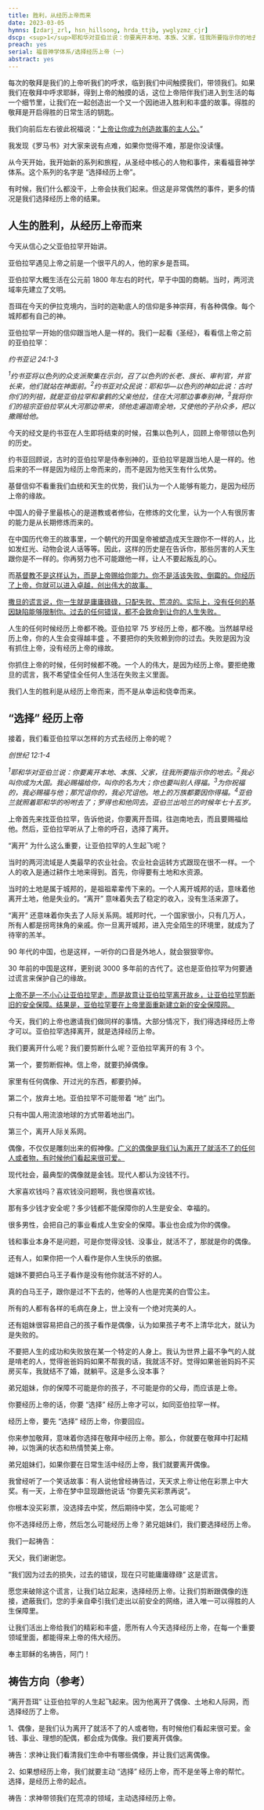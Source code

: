 ```yaml
---
title: 胜利，从经历上帝而来
date: 2023-03-05
hymns: [zdarj_zrl, hsn_hillsong, hrda_ttjb, ywglyzmz_cjr]
dscp: <sup>1</sup>耶和华对亚伯兰说：你要离开本地、本族、父家，往我所要指示你的地去。<sup>2</sup>我必叫你成为大国。我必赐福给你，叫你的名为大；你也要叫别人得福。<sup>3</sup>为你祝福的，我必赐福与他；那咒诅你的，我必咒诅他。地上的万族都要因你得福。<sup>4</sup>亚伯兰就照着耶和华的吩咐去了；罗得也和他同去。亚伯兰出哈兰的时候年七十五岁。<br><br>创世纪 12:1-4
preach: yes
serial: 福音神学体系/选择经历上帝（一）
abstract: yes
---
```


每次的敬拜是我们的上帝听我们的呼求，临到我们中间触摸我们，带领我们。如果我们在敬拜中呼求耶稣，得到上帝的触摸的话，这位上帝陪伴我们进入到生活的每一个细节里，让我们在一起创造出一个又一个因祂进入胜利和丰盛的故事。得胜的敬拜是开启得胜的日常生活的钥匙。

我们向前后左右彼此祝福说：“<u>上帝让你成为创造故事的主人公。</u>”

我发现《罗马书》对大家来说有点难，如果你觉得不难，那是你没读懂。

从今天开始，我开始新的系列和旅程，从圣经中核心的人物和事件，来看福音神学体系。这个系列的名字是 “选择经历上帝”。

有时候，我们什么都没干，上帝会扶我们起来。但这是非常偶然的事件，更多的情况是我们选择经历上帝的结果。

## 人生的胜利，从经历上帝而来


今天从信心之父亚伯拉罕开始讲。

亚伯拉罕遇见上帝之前是一个很平凡的人，他的家乡是吾珥。

亚伯拉罕大概生活在公元前 1800 年左右的时代，早于中国的商朝。当时，两河流域率先建立了文明。

吾珥在今天的伊拉克境内，当时的迦勒底人的信仰是多神崇拜，有各种偶像。每个城邦都有自己的神。

亚伯拉罕一开始的信仰跟当地人是一样的。我们一起看《圣经》，看看信上帝之前的亚伯拉罕：

*约书亚记 24:1-3*

*<sup>1</sup>约书亚将以色列的众支派聚集在示剑，召了以色列的长老、族长、审判官，并官长来，他们就站在神面前。<sup>2</sup>约书亚对众民说：耶和华―以色列的神如此说：古时你们的列祖，就是亚伯拉罕和拿鹤的父亲他拉，住在大河那边事奉别神，<sup>3</sup>我将你们的祖宗亚伯拉罕从大河那边带来，领他走遍迦南全地，又使他的子孙众多，把以撒赐给他。*

今天的经文是约书亚在人生即将结束的时候，召集以色列人，回顾上帝带领以色列的历史。

约书亚回顾说，古时的亚伯拉罕是侍奉别神的，亚伯拉罕是跟当地人是一样的。他后来的不一样是因为经历上帝而来的，而不是因为他天生有什么优势。

基督信仰不看重我们血统和天生的优势，我们认为一个人能够有能力，是因为经历上帝的缘故。

中国人的骨子里最核心的是道教或者修仙，在修炼的文化里，认为一个人有很厉害的能力是从长期修炼而来的。

在中国历代帝王的故事里，一个朝代的开国皇帝被塑造成天生跟你不一样的人，比如发红光、动物会说人话等等。因此，这样的历史是在告诉你，那些厉害的人天生跟你是不一样的。你再努力也不可能跟他一样，让人不要起叛乱的心。

而<u>基督教不是这样认为，而是上帝赐给你能力。你不是活该失败、倒霉的。你经历了上帝，你就可以进入卓越，创出伟大的故事。</u>

<u>撒旦的谎言说，你一生就是庸庸碌碌，只配失败、荒凉的。实际上，没有任何的基因缺陷能够限制你。过去的任何错误，都不会致命到让你的人生失败。</u>

人生的任何时候经历上帝都不晚。亚伯拉罕 75 岁经历上帝，都不晚。当然越早经历上帝，你的人生会变得越丰盛 。不要把你的失败赖到你的过去。失败是因为没有抓住上帝，没有经历上帝的缘故。

你抓住上帝的时候，任何时候都不晚。一个人的伟大，是因为经历上帝。要拒绝撒旦的谎言，我不希望佳全任何人生活在失败主义里面。

我们人生的胜利是从经历上帝而来，而不是从幸运和侥幸而来。

## “选择” 经历上帝

接着，我们看亚伯拉罕以怎样的方式去经历上帝的呢？

*创世纪 12:1-4*

*<sup>1</sup>耶和华对亚伯兰说：你要离开本地、本族、父家，往我所要指示你的地去。<sup>2</sup>我必叫你成为大国。我必赐福给你，叫你的名为大；你也要叫别人得福。<sup>3</sup>为你祝福的，我必赐福与他；那咒诅你的，我必咒诅他。地上的万族都要因你得福。<sup>4</sup>亚伯兰就照着耶和华的吩咐去了；罗得也和他同去。亚伯兰出哈兰的时候年七十五岁。*

上帝首先来找亚伯拉罕，告诉他说，你要离开吾珥，往迦南地去，而且要赐福给他。然后，亚伯拉罕听从了上帝的呼召，选择了离开。

“离开” 为什么这么重要，让亚伯拉罕的人生起飞呢？

当时的两河流域是人类最早的农业社会。农业社会运转方式跟现在很不一样。一个人的收入是通过耕作土地来得到。首先，你得要有土地和水资源。

当时的土地是属于城邦的，是祖祖辈辈传下来的。一个人离开城邦的话，意味着他离开土地，他是失业的。“离开” 意味着失去了稳定的收入，没有生活来源了。

“离开” 还意味着你失去了人际关系网。城邦时代，一个国家很小，只有几万人，所有人都是拐弯抹角的亲戚。你一旦离开城邦，进入完全陌生的环境里，就成为了待宰的羔羊。

90 年代的中国，也是这样，一听你的口音是外地人，就会狠狠宰你。

30 年前的中国是这样，更别说 3000 多年前的古代了。这也是亚伯拉罕为何要通过谎言来保护自己的缘故。

<u>上帝不是一不小心让亚伯拉罕走，而是故意让亚伯拉罕离开故乡，让亚伯拉罕剪断旧的安全保障。结果是，亚伯拉罕要在上帝里面重新建立新的安全保障网。</u>

今天，我们的上帝也邀请我们做同样的事情。大部分情况下，我们得选择经历上帝才可以。亚伯拉罕选择离开，就是选择经历上帝。

我们要离开什么呢？我们要剪断什么呢？亚伯拉罕离开的有 3 个。

第一个，要剪断假神。信上帝，就要扔掉偶像。

家里有任何偶像、开过光的东西，都要扔掉。

第二个，放弃土地。亚伯拉罕不可能带着 “地” 出门。

只有中国人用流浪地球的方式带着地出门。

第三个，离开人际关系网。

偶像，不仅仅是雕刻出来的假神像。<u>广义的偶像是我们认为离开了就活不了的任何人或者物，有时候他们看起来很可爱。</u>

现代社会，最典型的偶像就是金钱。现代人都认为没钱不行。

大家喜欢钱吗？喜欢钱没问题啊，我也很喜欢钱。

那有多少钱才安全呢？多少钱都不能保障你的人生是安全、幸福的。

很多男性，会把自己的事业看成人生安全的保障。事业也会成为你的偶像。

钱和事业本身不是问题，可是你觉得没钱、没事业，就活不了，那就是你的偶像。

还有人，如果你把一个人看作是你人生快乐的依据。

姐妹不要把白马王子看作是没有他你就活不好的人。

真的白马王子，跟你是过不下去的，他等的人也是完美的白雪公主。

所有的人都有各样的毛病在身上，世上没有一个绝对完美的人。

还有姐妹很容易把自己的孩子看作是偶像，认为如果孩子考不上清华北大，就认为是失败的。

不要把人生的成功和失败放在某一个特定的人身上。我认为世界上最不争气的人就是啃老的人，觉得爸爸妈妈如果不帮我的话，我就活不好。觉得如果爸爸妈妈不买房买车，我就结不了婚，就躺平。这是多么没本事？

弟兄姐妹，你的保障不可能是你的孩子，不可能是你的父母，而应该是上帝。

你要经历上帝的话，你要 “选择” 经历上帝才可以，如同亚伯拉罕一样。

经历上帝，要先 “选择” 经历上帝，你要回应。

你来参加敬拜，意味着你选择在敬拜中经历上帝。那么，你就要在敬拜中打起精神，以饱满的状态和热情赞美上帝。

弟兄姐妹们，如果你要在日常生活中经历上帝，我们就要离开偶像。

我曾经听了一个笑话故事：有人说他曾经祷告过，天天求上帝让他在彩票上中大奖。有一天，上帝在梦中显现跟他说话 “你要先买彩票再说”。

你根本没买彩票，没选择去中奖，然后期待中奖，怎么可能呢？

你不选择经历上帝，然后怎么可能经历上帝？弟兄姐妹们，我们要选择经历上帝。

我们一起祷告：

天父，我们谢谢您。

“我们因为过去的损失，过去的错误，现在只可能庸庸碌碌” 这是谎言。

愿您来破除这个谎言，让我们站立起来，选择经历上帝。让我们剪断跟偶像的连接，遮蔽我们，您的手亲自牵引我们走出以前安全的网络，进入唯一可以得胜的人生保障里。

让我们活出上帝给我们的精彩和丰盛，愿所有人今天选择经历上帝，在每一个重要领域里面，都能得来上帝的伟大经历。

奉主耶稣的名祷告，阿门！	

## 祷告方向（参考）

“离开吾珥” 让亚伯拉罕的人生起飞起来。因为他离开了偶像、土地和人际网，而选择经历了上帝。

1、偶像，是我们认为离开了就活不了的人或者物，有时候他们看起来很可爱。金钱、事业、理想的配偶，都会成为偶像。我们要离开偶像。

祷告：求神让我们看清我们生命中有哪些偶像，并让我们远离偶像。

2、如果想经历上帝，我们就要主动 “选择” 经历上帝，而不是坐等上帝的帮忙。选择，是经历上帝的起点。

祷告：求神带领我们在荒凉的领域，主动选择经历上帝。
